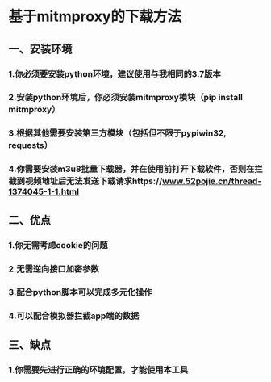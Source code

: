
# 基于mitmproxy的下载方法

## 一、安装环境
### 1.你必须要安装python环境，建议使用与我相同的3.7版本
### 2.安装python环境后，你必须安装mitmproxy模块（pip install mitmproxy）
### 3.根据其他需要安装第三方模块（包括但不限于pypiwin32, requests）
### 4.你需要安装m3u8批量下载器，并在使用前打开下载软件，否则在拦截到视频地址后无法发送下载请求https://www.52pojie.cn/thread-1374045-1-1.html

## 二、优点
### 1.你无需考虑cookie的问题
### 2.无需逆向接口加密参数
### 3.配合python脚本可以完成多元化操作
### 4.可以配合模拟器拦截app端的数据


## 三、缺点
### 1.你需要先进行正确的环境配置，才能使用本工具